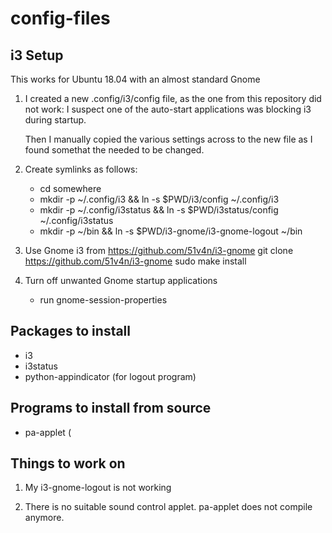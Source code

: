 config-files
============


i3 Setup
--------

This works for Ubuntu 18.04 with an almost standard Gnome

1. I created a new .config/i3/config file, as the one from
   this repository did not work: I suspect one of the auto-start
   applications was blocking i3 during startup.
   
   Then I manually copied the various settings across to the new
   file as I found somethat the needed to be changed.


2. Create symlinks as follows:

   * cd somewhere
   * mkdir -p ~/.config/i3 && ln -s $PWD/i3/config ~/.config/i3
   * mkdir -p ~/.config/i3status && ln -s $PWD/i3status/config ~/.config/i3status
   * mkdir -p ~/bin && ln -s $PWD/i3-gnome/i3-gnome-logout ~/bin

3. Use Gnome i3 from https://github.com/51v4n/i3-gnome
       git clone https://github.com/51v4n/i3-gnome
       sudo make install
   
4. Turn off unwanted Gnome startup applications
   
   * run gnome-session-properties



Packages to install
-------------------
   * i3
   * i3status
   * python-appindicator    (for logout program)

Programs to install from source
-------------------------------

   * pa-applet (
      
Things to work on
-----------------

1. My i3-gnome-logout is not working

2. There is no suitable sound control applet. pa-applet does not
   compile anymore.
